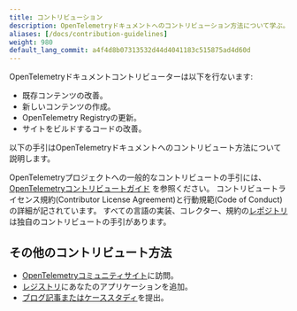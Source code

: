 ```yaml
---
title: コントリビューション
description: OpenTelemetryドキュメントへのコントリビューション方法について学ぶ。
aliases: [/docs/contribution-guidelines]
weight: 980
default_lang_commit: a4f4d8b07313532d44d4041183c515875ad4d60d
---
```


OpenTelemetryドキュメントコントリビューターは以下を行ないます:

- 既存コンテンツの改善。
- 新しいコンテンツの作成。
- OpenTelemetry Registryの更新。
- サイトをビルドするコードの改善。

以下の手引はOpenTelemetryドキュメントへのコントリビュート方法について説明します。

OpenTelemetryプロジェクトへの一般的なコントリビュートの手引には、[OpenTelemetryコントリビュートガイド](https://github.com/open-telemetry/community/blob/main/CONTRIBUTING.md)
を参照ください。
コントリビュートライセンス規約(Contributor License Agreement)と行動規範(Code of Conduct)の詳細が記されています。
すべての言語の実装、コレクター、規約の[レポジトリ](https://github.com/open-telemetry/)は独自のコントリビュートの手引があります。

## その他のコントリビュート方法

- [OpenTelemetryコミュニティサイト](/community/)に訪問。
- [レジストリ](/ecosystem)にあなたのアプリケーションを追加。
- [ブログ記事またはケーススタディ](/docs/contributing/blog/)を提出。
